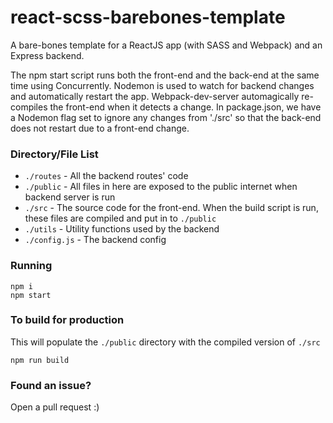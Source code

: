 # react-scss-barebones-template
A bare-bones template for a ReactJS app (with SASS and Webpack) and an Express backend.

The npm start script runs both the front-end and the back-end at the same time using Concurrently. Nodemon is used to watch for backend changes and automatically restart the app. Webpack-dev-server automagically re-compiles the front-end when it detects a change. In package.json, we have a Nodemon flag set to ignore any changes from './src' so that the back-end does not restart due to a front-end change.

### Directory/File List
 - `./routes` - All the backend routes' code
 - `./public` - All files in here are exposed to the public internet when backend server is run
 - `./src` - The source code for the front-end. When the build script is run, these files are compiled and put in to `./public`
 - `./utils` - Utility functions used by the backend
 - `./config.js` - The backend config

### Running
```
npm i
npm start
```

### To build for production
This will populate the `./public` directory with the compiled version of `./src`
```
npm run build
```

### Found an issue?
Open a pull request :)
